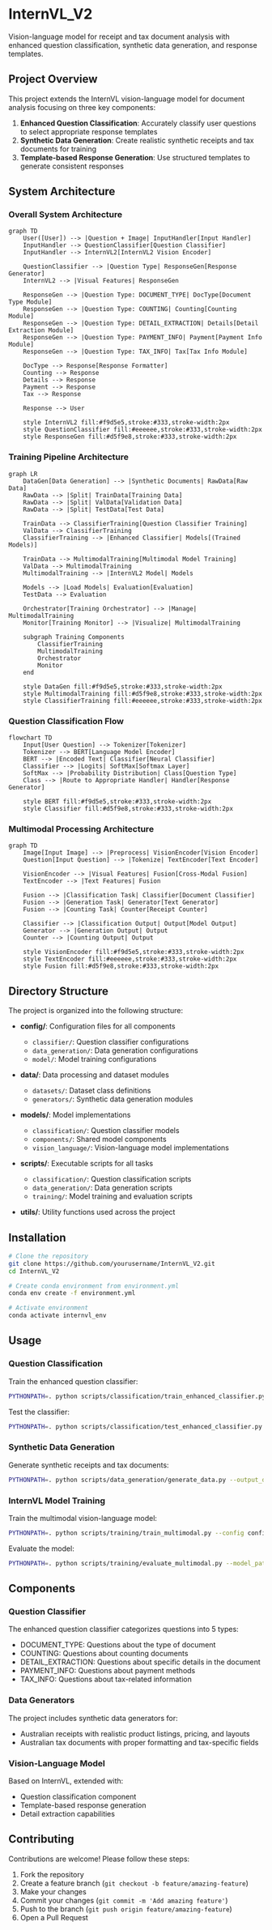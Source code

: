 # InternVL_V2 

Vision-language model for receipt and tax document analysis with enhanced question classification, synthetic data generation, and response templates.

## Project Overview

This project extends the InternVL vision-language model for document analysis focusing on three key components:

1. **Enhanced Question Classification**: Accurately classify user questions to select appropriate response templates
2. **Synthetic Data Generation**: Create realistic synthetic receipts and tax documents for training
3. **Template-based Response Generation**: Use structured templates to generate consistent responses

## System Architecture

### Overall System Architecture

```mermaid
graph TD
    User([User]) --> |Question + Image| InputHandler[Input Handler]
    InputHandler --> QuestionClassifier[Question Classifier]
    InputHandler --> InternVL2[InternVL2 Vision Encoder]
    
    QuestionClassifier --> |Question Type| ResponseGen[Response Generator]
    InternVL2 --> |Visual Features| ResponseGen
    
    ResponseGen --> |Question Type: DOCUMENT_TYPE| DocType[Document Type Module]
    ResponseGen --> |Question Type: COUNTING| Counting[Counting Module]
    ResponseGen --> |Question Type: DETAIL_EXTRACTION| Details[Detail Extraction Module]
    ResponseGen --> |Question Type: PAYMENT_INFO| Payment[Payment Info Module]
    ResponseGen --> |Question Type: TAX_INFO| Tax[Tax Info Module]
    
    DocType --> Response[Response Formatter]
    Counting --> Response
    Details --> Response
    Payment --> Response
    Tax --> Response
    
    Response --> User
    
    style InternVL2 fill:#f9d5e5,stroke:#333,stroke-width:2px
    style QuestionClassifier fill:#eeeeee,stroke:#333,stroke-width:2px
    style ResponseGen fill:#d5f9e8,stroke:#333,stroke-width:2px
```

### Training Pipeline Architecture

```mermaid
graph LR
    DataGen[Data Generation] --> |Synthetic Documents| RawData[Raw Data]
    RawData --> |Split| TrainData[Training Data]
    RawData --> |Split| ValData[Validation Data]
    RawData --> |Split| TestData[Test Data]
    
    TrainData --> ClassifierTraining[Question Classifier Training]
    ValData --> ClassifierTraining
    ClassifierTraining --> |Enhanced Classifier| Models[(Trained Models)]
    
    TrainData --> MultimodalTraining[Multimodal Model Training]
    ValData --> MultimodalTraining
    MultimodalTraining --> |InternVL2 Model| Models
    
    Models --> |Load Models| Evaluation[Evaluation]
    TestData --> Evaluation
    
    Orchestrator[Training Orchestrator] --> |Manage| MultimodalTraining
    Monitor[Training Monitor] --> |Visualize| MultimodalTraining
    
    subgraph Training Components
        ClassifierTraining
        MultimodalTraining
        Orchestrator
        Monitor
    end
    
    style DataGen fill:#f9d5e5,stroke:#333,stroke-width:2px
    style MultimodalTraining fill:#d5f9e8,stroke:#333,stroke-width:2px
    style ClassifierTraining fill:#eeeeee,stroke:#333,stroke-width:2px
```

### Question Classification Flow

```mermaid
flowchart TD
    Input[User Question] --> Tokenizer[Tokenizer]
    Tokenizer --> BERT[Language Model Encoder]
    BERT --> |Encoded Text| Classifier[Neural Classifier]
    Classifier --> |Logits| SoftMax[Softmax Layer]
    SoftMax --> |Probability Distribution| Class[Question Type]
    Class --> |Route to Appropriate Handler| Handler[Response Generator]
    
    style BERT fill:#f9d5e5,stroke:#333,stroke-width:2px
    style Classifier fill:#d5f9e8,stroke:#333,stroke-width:2px
```

### Multimodal Processing Architecture

```mermaid
graph TD
    Image[Input Image] --> |Preprocess| VisionEncoder[Vision Encoder]
    Question[Input Question] --> |Tokenize| TextEncoder[Text Encoder]
    
    VisionEncoder --> |Visual Features| Fusion[Cross-Modal Fusion]
    TextEncoder --> |Text Features| Fusion
    
    Fusion --> |Classification Task| Classifier[Document Classifier]
    Fusion --> |Generation Task| Generator[Text Generator]
    Fusion --> |Counting Task| Counter[Receipt Counter]
    
    Classifier --> |Classification Output| Output[Model Output]
    Generator --> |Generation Output| Output
    Counter --> |Counting Output| Output
    
    style VisionEncoder fill:#f9d5e5,stroke:#333,stroke-width:2px
    style TextEncoder fill:#eeeeee,stroke:#333,stroke-width:2px
    style Fusion fill:#d5f9e8,stroke:#333,stroke-width:2px
```

## Directory Structure

The project is organized into the following structure:

- **config/**: Configuration files for all components
  - `classifier/`: Question classifier configurations
  - `data_generation/`: Data generation configurations
  - `model/`: Model training configurations

- **data/**: Data processing and dataset modules
  - `datasets/`: Dataset class definitions
  - `generators/`: Synthetic data generation modules

- **models/**: Model implementations
  - `classification/`: Question classifier models
  - `components/`: Shared model components
  - `vision_language/`: Vision-language model implementations

- **scripts/**: Executable scripts for all tasks
  - `classification/`: Question classification scripts
  - `data_generation/`: Data generation scripts
  - `training/`: Model training and evaluation scripts

- **utils/**: Utility functions used across the project

## Installation

```bash
# Clone the repository
git clone https://github.com/yourusername/InternVL_V2.git
cd InternVL_V2

# Create conda environment from environment.yml
conda env create -f environment.yml

# Activate environment
conda activate internvl_env
```

## Usage

### Question Classification

Train the enhanced question classifier:

```bash
PYTHONPATH=. python scripts/classification/train_enhanced_classifier.py --num-epochs 15
```

Test the classifier:

```bash
PYTHONPATH=. python scripts/classification/test_enhanced_classifier.py
```

### Synthetic Data Generation

Generate synthetic receipts and tax documents:

```bash
PYTHONPATH=. python scripts/data_generation/generate_data.py --output_dir datasets/synthetic_receipts
```

### InternVL Model Training

Train the multimodal vision-language model:

```bash
PYTHONPATH=. python scripts/training/train_multimodal.py --config config/model/multimodal_config.yaml
```

Evaluate the model:

```bash
PYTHONPATH=. python scripts/training/evaluate_multimodal.py --model_path models/multimodal/best_model.pt
```

## Components

### Question Classifier

The enhanced question classifier categorizes questions into 5 types:
- DOCUMENT_TYPE: Questions about the type of document
- COUNTING: Questions about counting documents
- DETAIL_EXTRACTION: Questions about specific details in the document
- PAYMENT_INFO: Questions about payment methods
- TAX_INFO: Questions about tax-related information

### Data Generators

The project includes synthetic data generators for:
- Australian receipts with realistic product listings, pricing, and layouts
- Australian tax documents with proper formatting and tax-specific fields

### Vision-Language Model

Based on InternVL, extended with:
- Question classification component
- Template-based response generation
- Detail extraction capabilities

## Contributing

Contributions are welcome! Please follow these steps:

1. Fork the repository
2. Create a feature branch (`git checkout -b feature/amazing-feature`)
3. Make your changes
4. Commit your changes (`git commit -m 'Add amazing feature'`)
5. Push to the branch (`git push origin feature/amazing-feature`)
6. Open a Pull Request